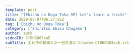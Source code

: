 ```yaml
---
template: post
title: "[Ebichu no Doga Toka SP] Let's learn a trick!"
date: 2020-06-07T06:37:55Z
tag: ['Ebichu no Doga Toka']
category: ['Shiritsu Ebisu Chugaku']
author: auto 
videoID: Cf8HGO03xuE
subTitle: エビ中の動画とか一芸を身につけwebm-Cf8HGO03xuE.srt
---
```

